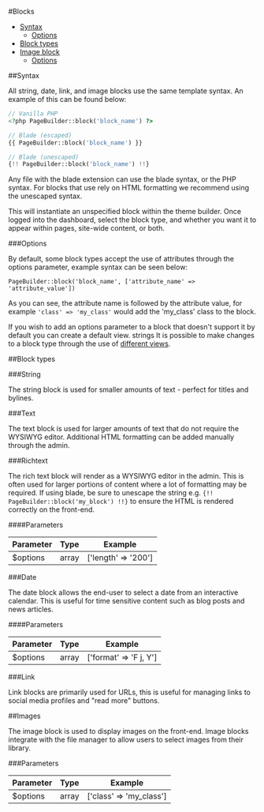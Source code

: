 #Blocks
- [Syntax](#syntax)
  - [Options](#options)
- [Block types](#block-types)
- [Image block](#image)
  - [Options](#imageoptions)

##Syntax

All string, date, link, and image blocks use the same template syntax. An example of this can be found below:

```php
// Vanilla PHP
<?php PageBuilder::block('block_name') ?>

// Blade (escaped)
{{ PageBuilder::block('block_name') }}

// Blade (unescaped)
{!! PageBuilder::block('block_name') !!}
```

Any file with the blade extension can use the blade syntax, or the PHP syntax. For blocks that use rely on HTML formatting we recommend using the unescaped syntax.

This will instantiate an unspecified block within the theme builder. Once logged into the dashboard, select the block type, and whether you want it to appear within pages, site-wide content, or both.

###Options

By default, some block types accept the use of attributes through the options parameter, example syntax can be seen below:

`PageBuilder::block('block_name', ['attribute_name' => 'attribute_value'])`

As you can see, the attribute name is followed by the attribute value, for example `'class' => 'my_class'` would add the 'my_class' class to the block.

If you wish to add an options parameter to a block that doesn't support it by default you can create a default view. strings
It is possible to make changes to a block type through the use of [different views](#).

##Block types

###String

The string block is used for smaller amounts of text - perfect for titles and bylines.

###Text

The text block is used for larger amounts of text that do not require the WYSIWYG editor. Additional HTML formatting can be added manually through the admin.

###Richtext

The rich text block will render as a WYSIWYG editor in the admin. This is often used for larger portions of content where a lot of formatting may be required. If using blade, be sure to unescape the string e.g. `{!! PageBuilder::block('my_block') !!}` to ensure the HTML is rendered correctly on the front-end.

####Parameters

| Parameter | Type    | Example             |
| --------- | ------- | ------------------- |
| $options  | array   | ['length' => '200'] |

###Date

The date block allows the end-user to select a date from an interactive calendar. This is useful for time sensitive content such as blog posts and news articles.

####Parameters

| Parameter | Type    | Example                |
| --------- | ------- | ---------------------- |
| $options  | array   | ['format' => 'F j, Y'] |

###Link

Link blocks are primarily used for URLs, this is useful for managing links to social media profiles and "read more" buttons.

##Images

The image block is used to display images on the front-end. Image blocks integrate with the file manager to allow users to select images from their library.

###Parameters

| Parameter | Type    | Example                |
| --------- | ------- | ---------------------- |
| $options  | array   | ['class' => 'my_class']|
